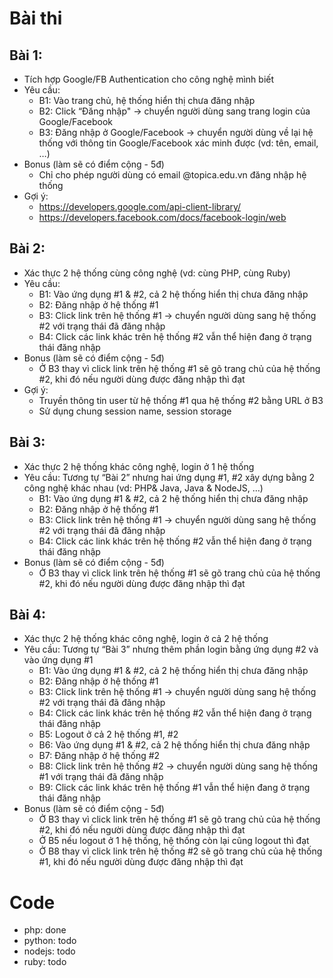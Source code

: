 # Bài thi
## Bài 1: 
- Tích hợp Google/FB Authentication cho công nghệ mình biết
- Yêu cầu: 
  + B1: Vào trang chủ, hệ thống hiển thị chưa đăng nhập
  + B2: Click “Đăng nhập" → chuyển người dùng sang trang login của Google/Facebook
  + B3: Đăng nhập ở Google/Facebook → chuyển người dùng về lại hệ thống với thông tin Google/Facebook xác minh được (vd: tên, email, …)
- Bonus (làm sẽ có điểm cộng - 5đ)
  + Chỉ cho phép người dùng có email @topica.edu.vn đăng nhập hệ thống
- Gợi ý: 
  + https://developers.google.com/api-client-library/
  + https://developers.facebook.com/docs/facebook-login/web

## Bài 2: 
- Xác thực 2 hệ thống cùng công nghệ (vd: cùng PHP, cùng Ruby)
- Yêu cầu:
  + B1: Vào ứng dụng #1 & #2, cả 2 hệ thống hiển thị chưa đăng nhập
  + B2: Đăng nhập ở hệ thống #1
  + B3: Click link trên hệ thống #1 → chuyển người dùng sang hệ thống #2 với trạng thái đã đăng nhập
  + B4: Click các link khác trên hệ thống #2 vẫn thể hiện đang ở trạng thái đăng nhập
- Bonus (làm sẽ có điểm cộng - 5đ)
  + Ở B3 thay vì click link trên hệ thống #1 sẽ gõ trang chủ của hệ thống #2, khi đó nếu người dùng được đăng nhập thì đạt
- Gợi ý:
  + Truyền thông tin user từ hệ thống #1 qua hệ thống #2 bằng URL ở B3
  + Sử dụng chung session name, session storage

## Bài 3:
- Xác thực 2 hệ thống khác công nghệ, login ở 1 hệ thống
- Yêu cầu: Tương tự “Bài 2” nhưng hai ứng dụng #1, #2 xây dựng bằng 2 công nghệ khác nhau (vd: PHP& Java, Java & NodeJS, …)
  + B1: Vào ứng dụng #1 & #2, cả 2 hệ thống hiển thị chưa đăng nhập
  + B2: Đăng nhập ở hệ thống #1
  + B3: Click link trên hệ thống #1 → chuyển người dùng sang hệ thống #2 với trạng thái đã đăng nhập
  + B4: Click các link khác trên hệ thống #2 vẫn thể hiện đang ở trạng thái đăng nhập
- Bonus (làm sẽ có điểm cộng - 5đ)
  + Ở B3 thay vì click link trên hệ thống #1 sẽ gõ trang chủ của hệ thống #2, khi đó nếu người dùng được đăng nhập thì đạt

## Bài 4:
- Xác thực 2 hệ thống khác công nghệ, login ở cả 2 hệ thống 
- Yêu cầu: Tương tự “Bài 3” nhưng thêm phần login bằng ứng dụng #2 và vào ứng dụng #1
  + B1: Vào ứng dụng #1 & #2, cả 2 hệ thống hiển thị chưa đăng nhập
  + B2: Đăng nhập ở hệ thống #1
  + B3: Click link trên hệ thống #1 → chuyển người dùng sang hệ thống #2 với trạng thái đã đăng nhập
  + B4: Click các link khác trên hệ thống #2 vẫn thể hiện đang ở trạng thái đăng nhập
  + B5: Logout ở cả 2 hệ thống #1, #2
  + B6: Vào ứng dụng #1 & #2, cả 2 hệ thống hiển thị chưa đăng nhập
  + B7: Đăng nhập ở hệ thống #2
  + B8: Click link trên hệ thống #2 → chuyển người dùng sang hệ thống #1 với trạng thái đã đăng nhập
  + B9: Click các link khác trên hệ thống #1 vẫn thể hiện đang ở trạng thái đăng nhập
- Bonus (làm sẽ có điểm cộng - 5đ)
  + Ở B3 thay vì click link trên hệ thống #1 sẽ gõ trang chủ của hệ thống #2, khi đó nếu người dùng được đăng nhập thì đạt
  + Ở B5 nếu logout ở 1 hệ thống, hệ thống còn lại cũng logout thì đạt
  + Ở B8 thay vì click link trên hệ thống #2 sẽ gõ trang chủ của hệ thống #1, khi đó nếu người dùng được đăng nhập thì đạt


# Code 
- php: done
- python: todo
- nodejs: todo
- ruby: todo


